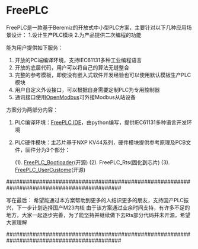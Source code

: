 # FreePLC
FreePLC是一款基于Beremiz的开放式中小型PLC方案，主要针对以下几种应用场景设计：
1.设计生产PLC模块 
2.为产品提供二次编程的功能 

能为用户提供如下服务：
1. 开放的PC端编译环境，支持IEC61131多种工业编程语言
2. 开放的底层代码，用户可以将自己的算法无缝整合
3. 完整的参考模板，即使没有嵌入式软件开发经验也可以使用默认模板生产PLC模块
4. 用户自定义外设接口，可以根据自身需要定制PLC为专用控制器
5. 通讯接口使用[OpenModbus](https://github.com/FreePLC/OpenModbus)可外接Modbus从站设备

方案分为两部分内容：

1. PLC编译环境：[FreePLC IDE](https://github.com/FreePLC/FreePLC_IDE)，由python编写，提供IEC61131多种语言开发环境
2. PLC硬件模块：主芯片基于NXP KV44系列，硬件模块提供参考原理及PCB文件，固件分为3个部分：

    (1). [FreePLC_Bootloader](https://github.com/FreePLC/FreePLC_Bootloader)(开源)
    (2). FreePLC_Rts(固化到芯片)
    (3). [FreePLC_UserCustome](https://github.com/FreePLC/FreePLC_UserCustome)(开源)


###########################################################################################

写在最后：
    希望能通过本方案帮助到更多的人结识更多的朋友，支持国产PLC振兴，下一步计划选择国产M23内核
    由于该方案通过业余时间支持，有许多不足的地方，大家一起逐步完善，为了能坚持并继续做下去Rts部分代码并未开源，希望大家理解

###########################################################################################
